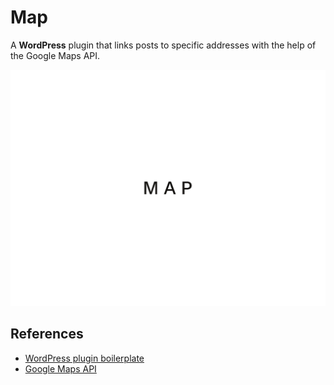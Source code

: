 # Map

A __WordPress__ plugin that links posts to specific addresses with the help of the Google Maps API.

![Map](assets/screenshot.png)

## References

- [WordPress plugin boilerplate](https://github.com/DevinVinson/WordPress-Plugin-Boilerplate)
- [Google Maps API](https://developers.google.com/maps/)